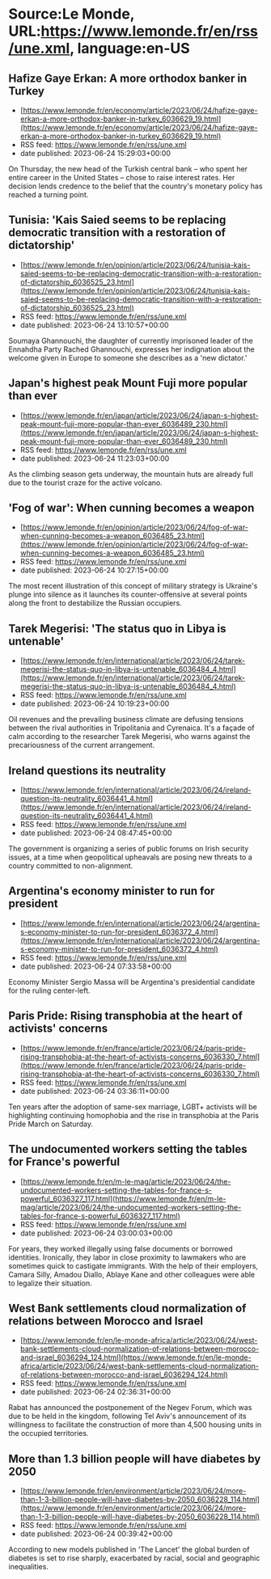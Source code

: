 # Source:Le Monde, URL:https://www.lemonde.fr/en/rss/une.xml, language:en-US

## Hafize Gaye Erkan: A more orthodox banker in Turkey
 - [https://www.lemonde.fr/en/economy/article/2023/06/24/hafize-gaye-erkan-a-more-orthodox-banker-in-turkey_6036629_19.html](https://www.lemonde.fr/en/economy/article/2023/06/24/hafize-gaye-erkan-a-more-orthodox-banker-in-turkey_6036629_19.html)
 - RSS feed: https://www.lemonde.fr/en/rss/une.xml
 - date published: 2023-06-24 15:29:03+00:00

On Thursday, the new head of the Turkish central bank – who spent her entire career in the United States – chose to raise interest rates. Her decision lends credence to the belief that the country's monetary policy has reached a turning point.

## Tunisia: 'Kais Saied seems to be  replacing democratic transition with a restoration of dictatorship'
 - [https://www.lemonde.fr/en/opinion/article/2023/06/24/tunisia-kais-saied-seems-to-be-replacing-democratic-transition-with-a-restoration-of-dictatorship_6036525_23.html](https://www.lemonde.fr/en/opinion/article/2023/06/24/tunisia-kais-saied-seems-to-be-replacing-democratic-transition-with-a-restoration-of-dictatorship_6036525_23.html)
 - RSS feed: https://www.lemonde.fr/en/rss/une.xml
 - date published: 2023-06-24 13:10:57+00:00

Soumaya Ghannouchi, the daughter of currently imprisoned leader of the Ennahdha Party Rached Ghannouchi, expresses her indignation  about the welcome given in Europe to someone she describes as a 'new dictator.'

## Japan's highest peak Mount Fuji more popular than ever
 - [https://www.lemonde.fr/en/japan/article/2023/06/24/japan-s-highest-peak-mount-fuji-more-popular-than-ever_6036489_230.html](https://www.lemonde.fr/en/japan/article/2023/06/24/japan-s-highest-peak-mount-fuji-more-popular-than-ever_6036489_230.html)
 - RSS feed: https://www.lemonde.fr/en/rss/une.xml
 - date published: 2023-06-24 11:23:03+00:00

As the climbing season gets underway, the mountain huts are already full due to the tourist craze for the active volcano.

## 'Fog of war': When cunning becomes a weapon
 - [https://www.lemonde.fr/en/opinion/article/2023/06/24/fog-of-war-when-cunning-becomes-a-weapon_6036485_23.html](https://www.lemonde.fr/en/opinion/article/2023/06/24/fog-of-war-when-cunning-becomes-a-weapon_6036485_23.html)
 - RSS feed: https://www.lemonde.fr/en/rss/une.xml
 - date published: 2023-06-24 10:27:15+00:00

The most recent illustration of this concept of military strategy is Ukraine's plunge into silence as it launches its counter-offensive at several points along the front to destabilize the Russian occupiers.

## Tarek Megerisi: 'The status quo in Libya is untenable'
 - [https://www.lemonde.fr/en/international/article/2023/06/24/tarek-megerisi-the-status-quo-in-libya-is-untenable_6036484_4.html](https://www.lemonde.fr/en/international/article/2023/06/24/tarek-megerisi-the-status-quo-in-libya-is-untenable_6036484_4.html)
 - RSS feed: https://www.lemonde.fr/en/rss/une.xml
 - date published: 2023-06-24 10:19:23+00:00

Oil revenues and the prevailing business climate are defusing tensions between the rival authorities in Tripolitania and Cyrenaica. It's a façade of calm according to the researcher Tarek Megerisi, who warns against the precariousness of the current arrangement.

## Ireland questions its neutrality
 - [https://www.lemonde.fr/en/international/article/2023/06/24/ireland-question-its-neutrality_6036441_4.html](https://www.lemonde.fr/en/international/article/2023/06/24/ireland-question-its-neutrality_6036441_4.html)
 - RSS feed: https://www.lemonde.fr/en/rss/une.xml
 - date published: 2023-06-24 08:47:45+00:00

The government is organizing a series of public forums on Irish security issues, at a time when geopolitical upheavals are posing new threats to a country committed to non-alignment.

## Argentina's economy minister to run for president
 - [https://www.lemonde.fr/en/international/article/2023/06/24/argentina-s-economy-minister-to-run-for-president_6036372_4.html](https://www.lemonde.fr/en/international/article/2023/06/24/argentina-s-economy-minister-to-run-for-president_6036372_4.html)
 - RSS feed: https://www.lemonde.fr/en/rss/une.xml
 - date published: 2023-06-24 07:33:58+00:00

Economy Minister Sergio Massa will be Argentina's presidential candidate for the ruling center-left.

## Paris Pride: Rising transphobia at the heart of activists' concerns
 - [https://www.lemonde.fr/en/france/article/2023/06/24/paris-pride-rising-transphobia-at-the-heart-of-activists-concerns_6036330_7.html](https://www.lemonde.fr/en/france/article/2023/06/24/paris-pride-rising-transphobia-at-the-heart-of-activists-concerns_6036330_7.html)
 - RSS feed: https://www.lemonde.fr/en/rss/une.xml
 - date published: 2023-06-24 03:36:11+00:00

Ten years after the adoption of same-sex marriage, LGBT+ activists will be highlighting continuing homophobia and the rise in transphobia at the Paris Pride March on Saturday.

## The undocumented workers setting the tables for France's powerful
 - [https://www.lemonde.fr/en/m-le-mag/article/2023/06/24/the-undocumented-workers-setting-the-tables-for-france-s-powerful_6036327_117.html](https://www.lemonde.fr/en/m-le-mag/article/2023/06/24/the-undocumented-workers-setting-the-tables-for-france-s-powerful_6036327_117.html)
 - RSS feed: https://www.lemonde.fr/en/rss/une.xml
 - date published: 2023-06-24 03:00:03+00:00

For years, they worked illegally using false documents or borrowed identities. Ironically, they labor in close proximity to lawmakers who are sometimes quick to castigate immigrants. With the help of their employers, Camara Silly, Amadou Diallo, Ablaye Kane and other colleagues were able to legalize their situation.

## West Bank settlements cloud normalization of relations between Morocco and Israel
 - [https://www.lemonde.fr/en/le-monde-africa/article/2023/06/24/west-bank-settlements-cloud-normalization-of-relations-between-morocco-and-israel_6036294_124.html](https://www.lemonde.fr/en/le-monde-africa/article/2023/06/24/west-bank-settlements-cloud-normalization-of-relations-between-morocco-and-israel_6036294_124.html)
 - RSS feed: https://www.lemonde.fr/en/rss/une.xml
 - date published: 2023-06-24 02:36:31+00:00

Rabat has announced the postponement of the Negev Forum, which was due to be held in the kingdom, following Tel Aviv's announcement of its willingness to facilitate the construction of more than 4,500 housing units in the occupied territories.

## More than 1.3 billion people will have diabetes by 2050
 - [https://www.lemonde.fr/en/environment/article/2023/06/24/more-than-1-3-billion-people-will-have-diabetes-by-2050_6036228_114.html](https://www.lemonde.fr/en/environment/article/2023/06/24/more-than-1-3-billion-people-will-have-diabetes-by-2050_6036228_114.html)
 - RSS feed: https://www.lemonde.fr/en/rss/une.xml
 - date published: 2023-06-24 00:39:42+00:00

According to new models published in 'The Lancet' the global burden of diabetes is set to rise sharply, exacerbated by racial, social and geographic inequalities.

